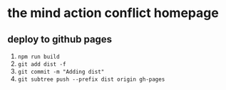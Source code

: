 # the mind action conflict homepage

## deploy to github pages

1. `npm run build`
2. `git add dist -f`
3. `git commit -m "Adding dist"`
4. `git subtree push --prefix dist origin gh-pages`